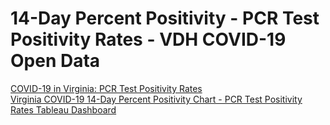 # 14-Day Percent Positivity - PCR Test Positivity Rates - VDH COVID-19 Open Data  

[COVID-19 in Virginia: PCR Test Positivity Rates](https://www.vdh.virginia.gov/coronavirus/health-professionals/virginia-long-term-care-task-force/covid-19-in-virginia-pcr-positivity-rates/)  
[Virginia COVID-19 14-Day Percent Positivity Chart - PCR Test Positivity Rates Tableau Dashboard](https://public.tableau.com/profile/vdh.population.health/#!/vizhome/VirginiaCOVID-1914-DayPercentPositivity/LocalityPCRPercentPositivity)  

